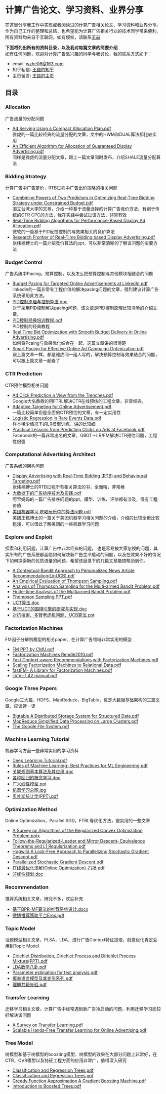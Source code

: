 # 计算广告论文、学习资料、业界分享
在这里分享我工作中实现或者阅读过的计算广告相关论文、学习资料和业界分享。作为自己工作的整理和总结，也希望能为计算广告相关行业的技术同学带来便利。所有资料均来自于互联网，如有侵权，请联系[王喆](http://wangzhe.website/about/)

**下面将列出所有的资料目录，以及我对每篇文章的简要介绍** <br>如有任何问题，欢迎对计算广告感兴趣的同学与我讨论，我的联系方式如下：
* email: wzhe06@163.com
* 知乎私信: [王喆的知乎](https://www.zhihu.com/people/wang-zhe-58)
* 主页留言: [王喆的主页](http://wangzhe.website/about/)

## 目录
### Allocation
广告流量的分配问题
* [Ad Serving Using a Compact Allocation Plan.pdf](https://github.com/wzhe06/Ad-papers/blob/master/Allocation/Ad%20Serving%20Using%20a%20Compact%20Allocation%20Plan.pdf)<br />
雅虎的一篇比较经典的流量分配的文章，文中的HWM和DUAL算法都比较实用
* [An Efficient Algorithm for Allocation of Guaranteed Display Advertising.pdf](https://github.com/wzhe06/Ad-papers/blob/master/Allocation/An%20Efficient%20Algorithm%20for%20Allocation%20of%20Guaranteed%20Display%20Advertising.pdf)<br />
同样是雅虎的流量分配文章，跟上一篇文章同时发布，介绍SHALE流量分配算法

### Bidding Strategy
计算广告中广告定价，RTB过程中广告出价策略的相关问题
* [Combining Powers of Two Predictors in Optimizing Real-Time Bidding Strategy under Constrained Budget.pdf](https://github.com/wzhe06/Ad-papers/blob/master/Bidding%20Strategy/Combining%20Powers%20of%20Two%20Predictors%20in%20Optimizing%20Real-Time%20Bidding%20Strategy%20under%20Constrained%20Budget.pdf)<br />
国立台湾大学的文章，介绍一种基于流量选择的计算广告竞价方法，有别于传统的CTR CPC的方法，我在实践中尝试过该方法，非常有效
* [Real-Time Bidding Algorithms for Performance-Based Display Ad Allocation.pdf](https://github.com/wzhe06/Ad-papers/blob/master/Bidding%20Strategy/Real-Time%20Bidding%20Algorithms%20for%20Performance-Based%20Display%20Ad%20Allocation.pdf)<br />
微软的一篇基于PID反馈控制的与效果相关的竞价算法
* [Research Frontier of Real-Time Bidding based Display Advertising.pdf](https://github.com/wzhe06/Ad-papers/blob/master/Bidding%20Strategy/Research%20Frontier%20of%20Real-Time%20Bidding%20based%20Display%20Advertising.pdf)<br />
张伟楠博士的一篇介绍竞价算法的ppt，可以非常清晰的了解该问题的主要方法

### Budget Control
广告系统中Pacing，预算控制，以及怎么把预算控制与其他模块相结合的问题
* [Budget Pacing for Targeted Online Advertisements at LinkedIn.pdf](https://github.com/wzhe06/Ad-papers/blob/master/Budget%20Control/Budget%20Pacing%20for%20Targeted%20Online%20Advertisements%20at%20LinkedIn.pdf)<br />
linkedin的一篇非常有工程价值的解决pacing问题的文章，强烈建议计算广告系统采用此方法。
* [PID控制原理与控制算法.doc](https://github.com/wzhe06/Ad-papers/blob/master/Budget%20Control/PID%E6%8E%A7%E5%88%B6%E5%8E%9F%E7%90%86%E4%B8%8E%E6%8E%A7%E5%88%B6%E7%AE%97%E6%B3%95.doc) <br />
对于采用PID控制解决pacing问题，该文章是PID控制原理比较清晰的介绍文章。
* [PID控制经典培训教程.pdf](https://github.com/wzhe06/Ad-papers/blob/master/Budget%20Control/PID%E6%8E%A7%E5%88%B6%E7%BB%8F%E5%85%B8%E5%9F%B9%E8%AE%AD%E6%95%99%E7%A8%8B.pdf)<br />
PID控制的经典教程
* [Real Time Bid Optimization with Smooth Budget Delivery in Online Advertising.pdf](https://github.com/wzhe06/Ad-papers/blob/master/Budget%20Control/Real%20Time%20Bid%20Optimization%20with%20Smooth%20Budget%20Delivery%20in%20Online%20Advertising.pdf)<br />
如何将Pcaing与效果优化结合在一起，这篇文章讲的很清楚
* [Smart Pacing for Effective Online Ad Campaign Optimization.pdf](https://github.com/wzhe06/Ad-papers/blob/master/Budget%20Control/Smart%20Pacing%20for%20Effective%20Online%20Ad%20Campaign%20Optimization.pdf)<br />
跟上篇文章一样，都是雅虎同一组人写的，解决预算控制与效果结合的问题，可以跟上篇文章一起看了

### CTR Prediction
CTR预估模型相关问题
* [Ad Click Prediction a View from the Trenches.pdf](https://github.com/wzhe06/Ad-papers/blob/master/CTR%20Prediction/Ad%20Click%20Prediction%20a%20View%20from%20the%20Trenches.pdf)<br />
Google大名鼎鼎的用FTRL解决CTR在线预估的工程文章，非常经典。
* [Adaptive Targeting for Online Advertisement.pdf](https://github.com/wzhe06/Ad-papers/blob/master/CTR%20Prediction/Adaptive%20Targeting%20for%20Online%20Advertisement.pdf)<br />
一篇比较简单但是全面的CTR预估的文章，有一定实用性
* [Logistic Regression in Rare Events Data.pdf](https://github.com/wzhe06/Ad-papers/blob/master/CTR%20Prediction/Logistic%20Regression%20in%20Rare%20Events%20Data.pdf)<br />
样本稀少情况下的LR模型训练，讲的比较细
* [Practical Lessons from Predicting Clicks on Ads at Facebook.pdf](https://github.com/wzhe06/Ad-papers/blob/master/CTR%20Prediction/Practical%20Lessons%20from%20Predicting%20Clicks%20on%20Ads%20at%20Facebook.pdf)<br />
Facebook的一篇非常出名的文章，GBDT＋LR/FM解决CTR预估问题，工程性很强

### Computational Advertising Architect
广告系统的架构问题
* [Display Advertising with Real-Time Bidding (RTB) and Behavioural Targeting.pdf](https://github.com/wzhe06/Ad-papers/blob/master/Computational%20Advertising%20Architect/Display%20Advertising%20with%20Real-Time%20Bidding%20(RTB)%20and%20Behavioural%20Targeting.pdf)<br />
张伟楠博士的RTB过程所有相关算法的书，全而精，非常棒
* [大数据下的广告排序技术及实践.pdf](https://github.com/wzhe06/Ad-papers/blob/master/Computational%20Advertising%20Architect/%E5%A4%A7%E6%95%B0%E6%8D%AE%E4%B8%8B%E7%9A%84%E5%B9%BF%E5%91%8A%E6%8E%92%E5%BA%8F%E6%8A%80%E6%9C%AF%E5%8F%8A%E5%AE%9E%E8%B7%B5.pdf)<br />
阿里妈妈的一篇广告排序问题的ppt，模型、训练、评估都有涉及，很有工程价值
* [美团机器学习 吃喝玩乐中的算法问题.pdf](https://github.com/wzhe06/Ad-papers/blob/master/Computational%20Advertising%20Architect/%E7%BE%8E%E5%9B%A2%E6%9C%BA%E5%99%A8%E5%AD%A6%E4%B9%A0%20%E5%90%83%E5%96%9D%E7%8E%A9%E4%B9%90%E4%B8%AD%E7%9A%84%E7%AE%97%E6%B3%95%E9%97%AE%E9%A2%98.pdf)<br />
美团王栋博士的一篇关于美团机器学习相关问题的介绍，介绍的比较全但比较粗浅，可以借此了解美团的一些机器学习问题

### Explore and Exploit
探索和利用问题，计算广告中非常经典的问题， 也是容易被大家忽视的问题，其实所有的广告系统都面临如何解决新广告主冷启动的问题，以及在效果不好的情况下如何探索新的优质流量的问题，希望该目录下的几篇文章能搞帮助到你。
* [A Contextual-Bandit Approach to Personalized News Article Recommendation(LinUCB).pdf](https://github.com/wzhe06/Ad-papers/blob/master/Explore%20and%20Exploit/A%20Contextual-Bandit%20Approach%20to%20Personalized%20News%20Article%20Recommendation(LinUCB).pdf)
* [An Empirical Evaluation of Thompson Sampling.pdf](https://github.com/wzhe06/Ad-papers/blob/master/Explore%20and%20Exploit/An%20Empirical%20Evaluation%20of%20Thompson%20Sampling.pdf)
* [Analysis of Thompson Sampling for the Multi-armed Bandit Problem.pdf](https://github.com/wzhe06/Ad-papers/blob/master/Explore%20and%20Exploit/Analysis%20of%20Thompson%20Sampling%20for%20the%20Multi-armed%20Bandit%20Problem.pdf)
* [Finite-time Analysis of the Multiarmed Bandit Problem.pdf](https://github.com/wzhe06/Ad-papers/blob/master/Explore%20and%20Exploit/Finite-time%20Analysis%20of%20the%20Multiarmed%20Bandit%20Problem.pdf)
* [Thompson Sampling PPT.pdf](https://github.com/wzhe06/Ad-papers/blob/master/Explore%20and%20Exploit/Thompson%20Sampling%20PPT.pdf)
* [UCT算法.doc](https://github.com/wzhe06/Ad-papers/blob/master/Explore%20and%20Exploit/UCT%E7%AE%97%E6%B3%95.doc)
* [基于UCT的围棋引擎的研究与实现.doc](https://github.com/wzhe06/Ad-papers/blob/master/Explore%20and%20Exploit/%E5%9F%BA%E4%BA%8EUCT%E7%9A%84%E5%9B%B4%E6%A3%8B%E5%BC%95%E6%93%8E%E7%9A%84%E7%A0%94%E7%A9%B6%E4%B8%8E%E5%AE%9E%E7%8E%B0.doc)
* [对抗搜索、多臂老虎机问题、UCB算法.ppt](https://github.com/wzhe06/Ad-papers/blob/master/Explore%20and%20Exploit/%E5%AF%B9%E6%8A%97%E6%90%9C%E7%B4%A2%E3%80%81%E5%A4%9A%E8%87%82%E8%80%81%E8%99%8E%E6%9C%BA%E9%97%AE%E9%A2%98%E3%80%81UCB%E7%AE%97%E6%B3%95.ppt)

### Factorization Machines
FM因子分解机模型的相关paper，在计算广告领域非常实用的模型
* [FM PPT by CMU.pdf](https://github.com/wzhe06/Ad-papers/blob/master/Factorization%20Machines/FM%20PPT%20by%20CMU.pdf)
* [Factorization Machines Rendle2010.pdf](https://github.com/wzhe06/Ad-papers/blob/master/Factorization%20Machines/Factorization%20Machines%20Rendle2010.pdf)
* [Fast Context-aware Recommendations with Factorization Machines.pdf](https://github.com/wzhe06/Ad-papers/blob/master/Factorization%20Machines/Fast%20Context-aware%20Recommendations%20with%20Factorization%20Machines.pdf)
* [Scaling Factorization Machines to Relational Data.pdf](https://github.com/wzhe06/Ad-papers/blob/master/Factorization%20Machines/Scaling%20Factorization%20Machines%20to%20Relational%20Data.pdf)
* [fastFM- A Library for Factorization Machines.pdf](https://github.com/wzhe06/Ad-papers/blob/master/Factorization%20Machines/fastFM-%20A%20Library%20for%20Factorization%20Machines.pdf)
* [libfm-1.42.manual.pdf](https://github.com/wzhe06/Ad-papers/blob/master/Factorization%20Machines/libfm-1.42.manual.pdf)

### Google Three Papers 
Google三大篇，HDFS，MapReduce，BigTable，奠定大数据基础架构的三篇文章，应该读一读
* [Bigtable A Distributed Storage System for Structured Data.pdf](https://github.com/wzhe06/Ad-papers/blob/master/Google%20Three%20Papers/Bigtable%20A%20Distributed%20Storage%20System%20for%20Structured%20Data.pdf)
* [MapReduce Simplified Data Processing on Large Clusters.pdf](https://github.com/wzhe06/Ad-papers/blob/master/Google%20Three%20Papers/MapReduce%20Simplified%20Data%20Processing%20on%20Large%20Clusters.pdf)
* [The Google File System.pdf](https://github.com/wzhe06/Ad-papers/blob/master/Google%20Three%20Papers/The%20Google%20File%20System.pdf)

### Machine Learning Tutorial 
机器学习方面一些非常实用的学习资料
* [Deep Learning Tutorial.pdf](https://github.com/wzhe06/Ad-papers/blob/master/Machine%20Learning%20Tutorial/Deep%20Learning%20Tutorial.pdf)
* [Rules of Machine Learning- Best Practices for ML Engineering.pdf](https://github.com/wzhe06/Ad-papers/blob/master/Machine%20Learning%20Tutorial/Rules%20of%20Machine%20Learning-%20Best%20Practices%20for%20ML%20Engineering.pdf)
* [关联规则基本算法及其应用.doc](https://github.com/wzhe06/Ad-papers/blob/master/Machine%20Learning%20Tutorial/%E5%85%B3%E8%81%94%E8%A7%84%E5%88%99%E5%9F%BA%E6%9C%AC%E7%AE%97%E6%B3%95%E5%8F%8A%E5%85%B6%E5%BA%94%E7%94%A8.doc)
* [各种回归的概念学习.doc](https://github.com/wzhe06/Ad-papers/blob/master/Machine%20Learning%20Tutorial/%E5%90%84%E7%A7%8D%E5%9B%9E%E5%BD%92%E7%9A%84%E6%A6%82%E5%BF%B5%E5%AD%A6%E4%B9%A0.doc)
* [广义线性模型.ppt](https://github.com/wzhe06/Ad-papers/blob/master/Machine%20Learning%20Tutorial/%E5%B9%BF%E4%B9%89%E7%BA%BF%E6%80%A7%E6%A8%A1%E5%9E%8B.ppt)
* [机器学习总图.jpg](https://github.com/wzhe06/Ad-papers/blob/master/Machine%20Learning%20Tutorial/%E6%9C%BA%E5%99%A8%E5%AD%A6%E4%B9%A0%E6%80%BB%E5%9B%BE.jpg)
* [贝叶斯统计学(PPT).pdf](https://github.com/wzhe06/Ad-papers/blob/master/Machine%20Learning%20Tutorial/%E8%B4%9D%E5%8F%B6%E6%96%AF%E7%BB%9F%E8%AE%A1%E5%AD%A6(PPT).pdf)

### Optimization Method 
Online Optimization，Parallel SGD，FTRL等优化方法，很实用的一些文章
* [A Survey on Algorithms of the Regularized Convex Optimization Problem.pptx](https://github.com/wzhe06/Ad-papers/blob/master/Optimization%20Method/A%20Survey%20on%20Algorithms%20of%20the%20Regularized%20Convex%20Optimization%20Problem.pptx)
* [Follow-the-Regularized-Leader and Mirror Descent- Equivalence Theorems and L1 Regularization.pdf](https://github.com/wzhe06/Ad-papers/blob/master/Optimization%20Method/Follow-the-Regularized-Leader%20and%20Mirror%20Descent-%20Equivalence%20Theorems%20and%20L1%20Regularization.pdf)
* [Hogwild A Lock-Free Approach to Parallelizing Stochastic Gradient Descent.pdf](https://github.com/wzhe06/Ad-papers/blob/master/Optimization%20Method/Hogwild%20A%20Lock-Free%20Approach%20to%20Parallelizing%20Stochastic%20Gradient%20Descent.pdf)
* [Parallelized Stochastic Gradient Descent.pdf](https://github.com/wzhe06/Ad-papers/blob/master/Optimization%20Method/Parallelized%20Stochastic%20Gradient%20Descent.pdf)
* [在线最优化求解(Online Optimization)-冯扬.pdf](https://github.com/wzhe06/Ad-papers/blob/master/Optimization%20Method/%E5%9C%A8%E7%BA%BF%E6%9C%80%E4%BC%98%E5%8C%96%E6%B1%82%E8%A7%A3(Online%20Optimization)-%E5%86%AF%E6%89%AC.pdf)
* [非线性规划.doc](https://github.com/wzhe06/Ad-papers/blob/master/Optimization%20Method/%E9%9D%9E%E7%BA%BF%E6%80%A7%E8%A7%84%E5%88%92.doc)

### Recommendation
推荐系统相关文章，研究不多，欢迎补充
* [基于BPR-MF算法的推荐系统设计.docx](https://github.com/wzhe06/Ad-papers/blob/master/Recommendation/%E5%9F%BA%E4%BA%8EBPR-MF%E7%AE%97%E6%B3%95%E7%9A%84%E6%8E%A8%E8%8D%90%E7%B3%BB%E7%BB%9F%E8%AE%BE%E8%AE%A1.docx)
* [微博推荐策略平台Eros.pdf](https://github.com/wzhe06/Ad-papers/blob/master/Recommendation/%E5%BE%AE%E5%8D%9A%E6%8E%A8%E8%8D%90%E7%AD%96%E7%95%A5%E5%B9%B3%E5%8F%B0Eros.pdf)

### Topic Model
话题模型相关文章，PLSA，LDA，进行广告Context特征提取，创意优化肯定会用到Topic Model
* [Dirichlet Distribution, Dirichlet Process and Dirichlet Process Mixture(PPT).pdf](https://github.com/wzhe06/Ad-papers/blob/master/Topic%20Model/Dirichlet%20Distribution%2C%20Dirichlet%20Process%20and%20Dirichlet%20Process%20Mixture(PPT).pdf)
* [LDA数学八卦.pdf](https://github.com/wzhe06/Ad-papers/blob/master/Topic%20Model/LDA%E6%95%B0%E5%AD%A6%E5%85%AB%E5%8D%A6.pdf)
* [Parameter estimation for text analysis.pdf](https://github.com/wzhe06/Ad-papers/blob/master/Topic%20Model/Parameter%20estimation%20for%20text%20analysis.pdf)
* [概率语言模型及其变形系列.pdf](https://github.com/wzhe06/Ad-papers/blob/master/Topic%20Model/%E6%A6%82%E7%8E%87%E8%AF%AD%E8%A8%80%E6%A8%A1%E5%9E%8B%E5%8F%8A%E5%85%B6%E5%8F%98%E5%BD%A2%E7%B3%BB%E5%88%97.pdf)
* [理解共轭先验.pdf](https://github.com/wzhe06/Ad-papers/blob/master/Topic%20Model/%E7%90%86%E8%A7%A3%E5%85%B1%E8%BD%AD%E5%85%88%E9%AA%8C.pdf)

### Transfer Learning
迁移学习相关文章，计算广告中经常遇到新广告冷启动的问题，利用迁移学习能较好解决该问题
* [A Survey on Transfer Learning.pdf](https://github.com/wzhe06/Ad-papers/blob/master/Transfer%20Learning/A%20Survey%20on%20Transfer%20Learning.pdf)
* [Scalable Hands-Free Transfer Learning for Online Advertising.pdf](https://github.com/wzhe06/Ad-papers/blob/master/Transfer%20Learning/Scalable%20Hands-Free%20Transfer%20Learning%20for%20Online%20Advertising.pdf)

### Tree Model 
树模型和基于树模型的boosting模型，树模型的效果在大部分问题上非常好，在CTR，CVR模型以及特征工程方面的应用非常广，值得深入研究
* [Classification and Regression Trees.pdf](https://github.com/wzhe06/Ad-papers/blob/master/Tree%20Model/Classification%20and%20Regression%20Trees.pdf)
* [Classification and Regression Trees.ppt](https://github.com/wzhe06/Ad-papers/blob/master/Tree%20Model/Classification%20and%20Regression%20Trees.ppt)
* [Greedy Function Approximation A Gradient Boosting Machine.pdf](https://github.com/wzhe06/Ad-papers/blob/master/Tree%20Model/Greedy%20Function%20Approximation%20A%20Gradient%20Boosting%20Machine.pdf)
* [Introduction to Boosted Trees.pdf](https://github.com/wzhe06/Ad-papers/blob/master/Tree%20Model/Introduction%20to%20Boosted%20Trees.pdf)
